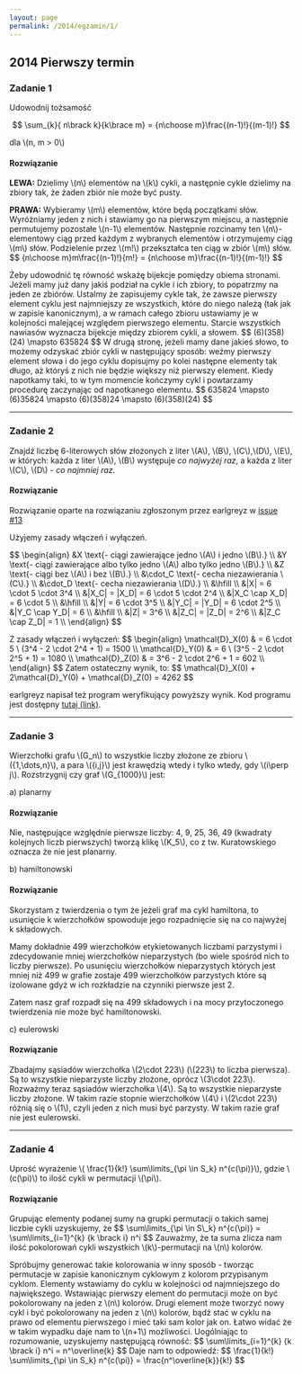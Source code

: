 ```yaml
---
layout: page
permalink: /2014/egzamin/1/
---
```


## 2014 Pierwszy termin

### Zadanie 1

Udowodnij tożsamość

$$
\sum_{k}{ n\brack k}{k\brace m} = {n\choose m}\frac{(n-1)!}{(m-1)!}
$$

dla \\(n, m > 0\\)

<div data-collapse>
  <h4 class="collapsible">Rozwiązanie</h4>
  <div class="solution">
    <p>
      <b>LEWA:</b>
      Dzielimy \(n\) elementów na \(k\) cykli, a następnie cykle dzielimy na
      zbiory tak, że żaden zbiór nie może być pusty.
    </p>
    <p>
      <b>PRAWA:</b> Wybieramy \(m\) elementów, które będą początkami słów.
      Wyróżniamy jeden z nich i stawiamy go na pierwszym miejscu, a następnie
      permutujemy pozostałe \(n-1\) elementów. Następnie rozcinamy ten
      \(n\)-elementowy ciąg przed każdym z wybranych elementów i otrzymujemy
      ciąg \(m\) słów. Podzielenie przez \(m!\) przekształca ten ciąg w zbiór
      \(m\) słów.
      $$
      {n\choose m}m\frac{(n-1)!}{m!} = {n\choose m}\frac{(n-1)!}{(m-1)!}
      $$
    </p>
    <p>
      Żeby udowodnić tę równość wskażę bijekcje pomiędzy obiema stronami.
      Jeżeli mamy już dany jakiś podział na cykle i ich zbiory, to popatrzmy na
      jeden ze zbiórów. Ustalmy że zapisujemy cykle tak, że zawsze pierwszy
      element cyklu jest najmniejszy ze wszystkich, które do niego należą (tak
      jak w zapisie kanonicznym), a w ramach całego zbioru ustawiamy je w
      kolejności malejącej względem pierwszego elementu. Starcie wszystkich
      nawiasów wyznacza bijekcje między zbiorem cykli, a słowem.
      $$
      (6)(358)(24) \mapsto 635824
      $$
      W drugą stronę, jeżeli mamy dane jakieś słowo, to możemy odzyskać zbiór
      cykli w następujący sposób: weźmy pierwszy element słowa i do jego cyklu
      dopisujmy po kolei następne elementy tak długo, aż któryś z nich nie
      będzie większy niż pierwszy element. Kiedy napotkamy taki, to w tym
      momencie kończymy cykl i powtarzamy procedurę zaczynając od napotkanego
      elementu.
      $$
      635824 \mapsto (6)35824 \mapsto (6)(358)24 \mapsto (6)(358)(24)
      $$
    </p>
  </div>
</div>

---

### Zadanie 2

Znajdź liczbę 6-literowych słów złożonych z liter \\(A\\), \\(B\\), \\(C\\),\\(D\\),
\\(E\\), w których: każda z liter \\(A\\), \\(B\\) występuje _co najwyżej raz_,
a każda z liter \\(C\\), \\(D\\) - _co najmniej raz_.

<div data-collapse>
  <h4 class="collapsible">Rozwiązanie</h4>
  <div class="solution">
  <p>
    Rozwiązanie oparte na rozwiązaniu zgłoszonym przez earlgreyz
    w <a href="https://github.com/wakacjezmd/wakacjezmd.github.io/issues/13">
    issue #13</a>
  </p>
  <p>
    Użyjemy zasady włączeń i wyłączeń.
  </p>
  <p>
    $$
    \begin{align}
    &X \text{- ciągi zawierające jedno \(A\) i jedno \(B\).} \\
    &Y \text{- ciągi zawierające albo tylko jedno \(A\) albo tylko jedno \(B\).} \\
    &Z \text{- ciągi bez \(A\) i bez \(B\).} \\
    &\cdot_C \text{- cecha niezawierania \(C\).} \\
    &\cdot_D \text{- cecha niezawierania \(D\).} \\
    &\hfill \\
    &|X| = 6 \cdot 5 \cdot 3^4 \\
    &|X_C| = |X_D| = 6 \cdot 5 \cdot 2^4 \\
    &|X_C \cap X_D| = 6 \cdot 5 \\
    &\hfill \\
    &|Y| = 6 \cdot 3^5 \\
    &|Y_C| = |Y_D| = 6 \cdot 2^5 \\
    &|Y_C \cap Y_D| = 6 \\
    &\hfill \\
    &|Z| = 3^6 \\
    &|Z_C| = |Z_D| = 2^6 \\
    &|Z_C \cap Z_D| = 1 \\
    \end{align}
    $$
  </p>
  <p>
    Z zasady włączeń i wyłączeń:
    $$
    \begin{align}
    \mathcal{D}_X(0) & = 6 \cdot 5 \ (3^4 - 2 \cdot 2^4 + 1) = 1500 \\
    \mathcal{D}_Y(0) & = 6 \ (3^5 - 2 \cdot 2^5 + 1) = 1080 \\
    \mathcal{D}_Z(0) & = 3^6 - 2 \cdot 2^6 + 1 = 602 \\
    \end{align}
    $$
    Zatem ostateczny wynik, to:
    $$
    \mathcal{D}_X(0) + 2\mathcal{D}_Y(0) + \mathcal{D}_Z(0) = 4262
    $$
  </p>
  <p>
    earlgreyz napisał też program weryfikujący powyższy wynik. Kod programu
    jest dostępny
    <a href="https://github.com/wakacjezmd/wakacjezmd.github.io/files/317096/abcde.cpp.txt">
    tutaj (link)</a>.
  </p>
  </div>
</div>

---

### Zadanie 3

Wierzchołki grafu \\(G\_n\\) to wszystkie liczby złożone ze zbioru
\\({1,\dots,n}\\), a para \\({i,j}\\) jest krawędzią wtedy i tylko wtedy, gdy
\\(i\perp j\\). Rozstrzygnij czy graf \\(G\_{1000}\\) jest:

a) planarny

<div data-collapse>
  <h4 class="collapsible">Rozwiązanie</h4>
  <div class="solution">
    <p>
      Nie, następujące względnie pierwsze liczby: 4, 9, 25, 36, 49
      (kwadraty kolejnych liczb pierwszych) tworzą klikę \(K_5\), co z tw.
      Kuratowskiego oznacza że nie jest planarny.
    </p>
  </div>
</div>

b) hamiltonowski

<div data-collapse>
  <h4 class="collapsible">Rozwiązanie</h4>
  <div class="solution">
     <p>
       Skorzystam z twierdzenia o tym że jeżeli graf ma cykl hamiltona, to
       usunięcie k wierzchołków spowoduje jego rozpadnięcie się na co
       najwyżej k składowych.
    </p>
     <p>
       Mamy dokładnie 499 wierzchołków etykietowanych liczbami parzystymi i
       zdecydowanie mniej wierzchołków nieparzystych (bo wiele spośród nich to
       liczby pierwsze). Po usunięciu wierzchołków nieparzystych których jest
       mniej niż 499 w grafie zostaje 499 wierzchołków parzystych które są
       izolowane gdyż w ich rozkładzie na czynniki pierwsze jest 2.
    </p>
     <p>
       Zatem nasz graf rozpadł się na 499 składowych i na mocy przytoczonego
       twierdzenia nie może być hamiltonowski.
    </p>
  </div>
</div>

c) eulerowski

<div data-collapse>
  <h4 class="collapsible">Rozwiązanie</h4>
  <div class="solution">
     <p>
       Zbadajmy sąsiadów wierzchołka \(2\cdot 223\) (\(223\) to liczba
       pierwsza). Są to wszystkie nieparzyste liczby złożone,
       oprócz \(3\cdot 223\). Rozważmy teraz sąsiadów wierzchołka \(4\). Są to
       wszystkie nieparzyste liczby złożone. W takim razie stopnie wierzchołków
       \(4\) i \(2\cdot 223\) różnią się o \(1\), czyli jeden z nich musi być
       parzysty. W takim razie graf nie jest eulerowski.
    </p>
  </div>
</div>

---

### Zadanie 4

Uprość wyrażenie \\( \frac{1}{k!} \sum\limits\_{\pi \in S\_k} n^{c(\pi)}\\),
gdzie \\(c(\pi)\\) to ilość cykli w permutacji \\(\pi\\).

<div data-collapse>
  <h4 class="collapsible">Rozwiązanie</h4>
  <div class="solution">
    <p>
      Grupując elementy podanej sumy na grupki permutacji o takich samej
      liczbie cykli uzyskujemy, że
      $$
      \sum\limits_{\pi \in S\_k} n^{c(\pi)} =
      \sum\limits_{i=1}^{k} {k \brack i} n^i
      $$
      Zauważmy, że ta suma zlicza nam ilość pokolorowań cykli wszystkich
      \(k\)-permutacji na \(n\) kolorów.
    </p>
    <p>
      Spróbujmy generować takie kolorowania w inny sposób - tworząc permutacje
      w zapisie kanonicznym cyklowym z kolorom przypisanym cyklom. Elementy
      wstawiamy do cyklu w kolejności od najmniejszego do największego.
      Wstawiając pierwszy element do permutacji może on być pokolorowany na
      jeden z \(n\) kolorów. Drugi element może tworzyć nowy cykl i być
      pokolorowany na jeden z \(n\) kolorów, bądź stać w cyklu na prawo od
      elementu pierwszego i mieć taki sam kolor jak on. Łatwo widać że w takim
      wypadku daje nam to \(n+1\) możliwości. Uogólniając to rozumowanie,
      uzyskujemy następującą równość:
      $$
      \sum\limits_{i=1}^{k} {k \brack i} n^i =  n^\overline{k}
      $$
      Daje nam to odpowiedź:
      $$ \frac{1}{k!} \sum\limits_{\pi \in S_k} n^{c(\pi)} =
      \frac{n^\overline{k}}{k!}
      $$
    </p>
  </div>
</div>
